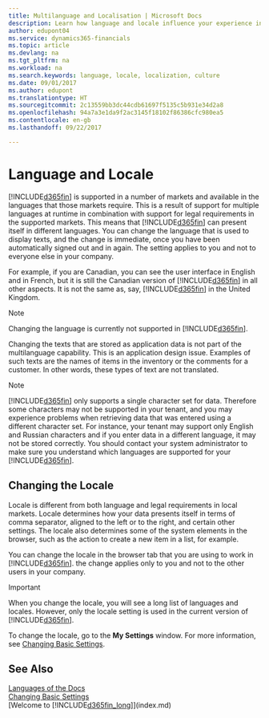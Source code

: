 ```yaml
---
title: Multilanguage and Localisation | Microsoft Docs
description: Learn how language and locale influence your experience in Dynamics 365.
author: edupont04
ms.service: dynamics365-financials
ms.topic: article
ms.devlang: na
ms.tgt_pltfrm: na
ms.workload: na
ms.search.keywords: language, locale, localization, culture
ms.date: 09/01/2017
ms.author: edupont
ms.translationtype: HT
ms.sourcegitcommit: 2c13559bb3dc44cdb61697f5135c5b931e34d2a8
ms.openlocfilehash: 94a7a3e1da9f2ac3145f18102f86386cfc980ea5
ms.contentlocale: en-gb
ms.lasthandoff: 09/22/2017

---
```

# <a name="language-and-locale"></a>Language and Locale
[!INCLUDE[d365fin](includes/d365fin_md.md)] is supported in a number of markets and available in the languages that those markets require. This is a result of support for multiple languages at runtime in combination with support for legal requirements in the supported markets. This means that [!INCLUDE[d365fin](includes/d365fin_md.md)] can present itself in different languages. You can change the language that is used to display texts, and the change is immediate, once you have been automatically signed out and in again. The setting applies to you and not to everyone else in your company.  

For example, if you are Canadian, you can see the user interface in English and in French, but it is still the Canadian version of [!INCLUDE[d365fin](includes/d365fin_md.md)] in all other aspects. It is not the same as, say, [!INCLUDE[d365fin](includes/d365fin_md.md)] in the United Kingdom.  

> [!NOTE]  
>  Changing the language is currently not supported in [!INCLUDE[d365fin](includes/d365fin_md.md)].

Changing the texts that are stored as application data is not part of the multilanguage capability. This is an application design issue. Examples of such texts are the names of items in the inventory or the comments for a customer. In other words, these types of text are not translated.  

> [!NOTE]  
>  [!INCLUDE[d365fin](includes/d365fin_md.md)] only supports a single character set for data. Therefore some characters may not be supported in your tenant, and you may experience problems when retrieving data that was entered using a different character set. For instance, your tenant may support only English and Russian characters and if you enter data in a different language, it may not be stored correctly. You should contact your system administrator to make sure you understand which languages are supported for your [!INCLUDE[d365fin](includes/d365fin_md.md)].  

## <a name="changing-the-locale"></a>Changing the Locale
Locale is different from both language and legal requirements in local markets. Locale determines how your data presents itself in terms of comma separator, aligned to the left or to the right, and certain other settings. The locale also determines some of the system elements in the browser, such as the action to create a new item in a list, for example.  

You can change the locale in the browser tab that you are using to work in [!INCLUDE[d365fin](includes/d365fin_md.md)]. the change applies only to you and not to the other users in your company.  

> [!IMPORTANT]  
>  When you change the locale, you will see a long list of languages and locales. However, only the locale setting is used in the current version of [!INCLUDE[d365fin](includes/d365fin_md.md)].  

To change the locale, go to the **My Settings** window. For more information, see [Changing Basic Settings](ui-change-basic-settings.md).  

## <a name="see-also"></a>See Also  
[Languages of the Docs](about-languages.md)  
[Changing Basic Settings](ui-change-basic-settings.md)  
[Welcome to [!INCLUDE[d365fin_long](includes/d365fin_long_md.md)]](index.md)  

